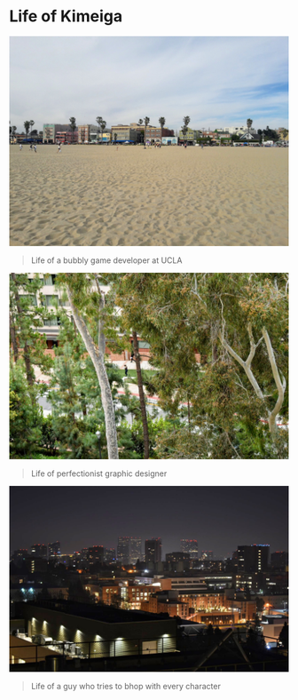 # Life of Kimeiga

![Beach](images/beach.jpg?raw=true "Beach")

> Life of a bubbly game developer at UCLA

![Trees](images/trees.jpg?raw=true "Trees")

> Life of perfectionist graphic designer

![Rieber Hall's View](images/ucla-view.jpg?raw=true "Rieber Hall's View")

> Life of a guy who tries to bhop with every character